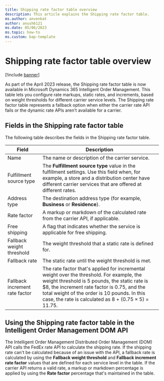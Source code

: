 ```yaml
---
title: Shipping rate factor table overview
description: This article explains the Shipping rate factor table.
ms.author: anvenkat
author: anush6121
ms.date: 05/06/2023
ms.topic: how-to
ms.custom: bap-template
---
```


# Shipping rate factor table overview

[!include [banner](includes/banner.md)]

As part of the April 2023 release, the Shipping rate factor table is now available in Microsoft Dynamics 365 Intelligent Order Management. This table lets you configure rate markups, static rates, and increments, based on weight thresholds for different carrier service levels. The Shipping rate factor table represents a fallback option when either the carrier rate API fails or the dynamic rate APIs aren't available for a carrier.

## Fields in the Shipping rate factor table

The following table describes the fields in the Shipping rate factor table.

| Field | Description |
| ----- | ----------- |
| Name | The name or description of the carrier service. |
| Fulfillment source type | The **Fulfillment source type** value in the fulfillment settings. Use this field when, for example, a store and a distribution center have different carrier services that are offered at different rates. |
| Address type | The destination address type (for example, **Business** or **Residence**). |
| Rate factor | A markup or markdown of the calculated rate from the carrier API, if applicable. |
| Free shipping | A flag that indicates whether the service is applicable for free shipping. |
| Fallback weight threshold | The weight threshold that a static rate is defined for. |
| Fallback rate | The static rate until the weight threshold is met. |
| Fallback increment rate factor | The rate factor that's applied for incremental weight over the threshold. For example, the weight threshold is 5 pounds, the static rate is $8, the increment rate factor is 0.75, and the total weight of the order is 10 pounds. In this case, the rate is calculated as 8 + (0.75 &times; 5) = 11.75. |

## Using the Shipping rate factor table in the Intelligent Order Management DOM API

The Intelligent Order Management Distributed Order Management (DOM) API calls the FedEx rate API to calculate the shipping rate. If the shipping rate can't be calculated because of an issue with the API, a fallback rate is calculated by using the **Fallback weight threshold** and **Fallback increment rate factor** values that are defined for each service level in the table. If the carrier API returns a valid rate, a markup or markdown percentage is applied by using the **Rate factor** percentage that's maintained in the table.

